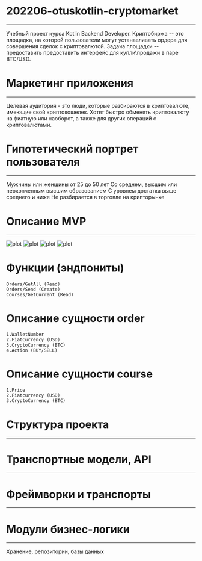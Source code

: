# 202206-otuskotlin-cryptomarket
---
Учебный проект курса Kotlin Backend Developer. Криптобиржа -- это площадка, на которой пользователи могут устанавливать ордера для совершения сделок с криптовалютой. Задача площадки -- предоставить предоставить интерфейс для купли\продажи в паре BTC/USD.

# Маркетинг приложения
---
Целевая аудитория - это люди, которые разбираются в криптовалюте, имеющие свой криптокошелек. Хотят быстро обменять криптовалюту на фиатную или наоборот, а также для других операций с криптовалютами.

# Гипотетический портрет пользователя
---
Мужчины или женщины
от 25 до 50 лет
Со среднем, высшим или неоконченным высшим образованием
С уровнем достатка выше среднего и ниже
Не разбирается в торговле на крипторынке

# Описание MVP
---
![plot](src/main/resources/img/phone1.jpg)
![plot](src/main/resources/img/phone2.jpg)
![plot](src/main/resources/img/phone3.jpg)
![plot](src/main/resources/img/phone4.jpg)

# Функции (эндпониты)
    Orders/GetAll (Read)
    Orders/Send (Create)
    Courses/GetCurrent (Read)
# Описание сущности order
    1.WalletNumber
    2.FiatCurrency (USD)
    3.CryptoCurrency (BTC)
    4.Action (BUY/SELL)

# Описание сущности course
    1.Price
    2.Fiatcurrency (USD)
    3.CryptoCurrency (BTC)

# Структура проекта
---
# Транспортные модели, API
-----
# Фреймворки и транспорты
---
# Модули бизнес-логики
---
Хранение, репозитории, базы данных